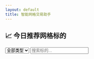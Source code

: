 ```yaml
---
layout: default
title: 智能网格交易助手
---
```


<section id="recommendations">
  <h2>📈 今日推荐网格标的</h2>
  <div class="filters">
    <select id="type-filter">
      <option value="all">全部类型</option>
      <option value="etf">ETF基金</option>
      <option value="convertible">可转债</option>
    </select>
    <input type="text" id="search" placeholder="搜索标的...">
  </div>
  <div class="grid-container" id="targets-grid"></div>
</section>

<script src="{{ '/assets/js/app.js' | relative_url }}"></script>